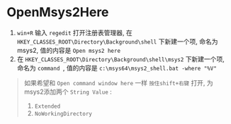 # OpenMsys2Here

1. `win+R` 输入 `regedit` 打开注册表管理器, 在 `HKEY_CLASSES_ROOT\Directory\Background\shell` 下新建一个项, 命名为msys2, 值的内容是 `Open msys2 here`
2. 在 `HKEY_CLASSES_ROOT\Directory\Background\shell\msys2` 下新建一个项, 命名为 `command `, 值的内容是 `c:\msys64\msys2_shell.bat -where "%V"`

>如果希望和 `Open command window here` 一样 `按住shift+右键` 打开, 为msys2添加两个 `String Value` :
>1. `Extended`
>2. `NoWorkingDirectory`
